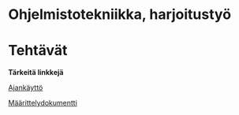 # Ohjelmistotekniikka, harjoitustyö <h1> Tehtävät


**Tärkeitä linkkejä** 

[Ajankäyttö](https://github.com/miljaniemi/ot-harjoitustyo/blob/master/TyöaikaKirjanpito.md)

[Määrittelydokumentti](https://github.com/miljaniemi/ot-harjoitustyo/blob/master/laskarit/viikko2/Määrittelydokumentti.md)
